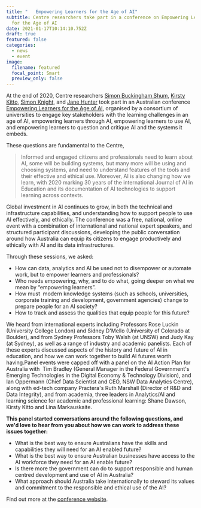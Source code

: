 ```yaml
---
title: "   Empowering Learners for the Age of AI"
subtitle: Centre researchers take part in a conference on Empowering Learners
  for the Age of AI
date: 2021-01-17T10:14:10.752Z
draft: true
featured: false
categories:
  - news
  - event
image:
  filename: featured
  focal_point: Smart
  preview_only: false
---
```

At the end of 2020, Centre researchers [Simon Buckingham Shum](https://www.uts.edu.au/staff/simon.buckinghamshum), [Kirsty Kitto](https://www.uts.edu.au/staff/kirsty.kitto), [Simon Knight](https://www.uts.edu.au/staff/simon.knight), and [Jane Hunter](https://www.uts.edu.au/staff/jane.hunter) took part in an Australian conference [Empowering Learners for the Age of AI](https://www.empoweringlearners.ai/), organised by a consortium of universities to engage key stakeholders with the learning challenges in an age of AI, empowering learners through AI, empowering learners to use AI, and empowering learners to question and critique AI and the systems it embeds.

These questions are fundamental to the Centre,

> Informed and engaged citizens and professionals need to learn about AI, some will be building systems, but many more will be using and choosing systems, and need to understand features of the tools and their effective and ethical use. Moreover, AI is also changing how we learn, with 2020 marking 30 years of the international Journal of AI in Education and its documentation of AI technologies to support learning across contexts.

Global investment in AI continues to grow, in both the technical and infrastructure capabilities, and understanding how to support people to use AI effectively, and ethically. The conference was a free, national, online event with a combination of international and national expert speakers, and structured participant discussions, developing the public conversation around how Australia can equip its citizens to engage productively and ethically with AI and its data infrastructures.

Through these sessions, we asked:

* How can data, analytics and AI be used not to disempower or automate work, but to empower learners and professionals?
* Who needs empowering, why, and to do what, going deeper on what we mean by “empowering learners”.
* How must  modern knowledge systems (such as schools, universities, corporate training and development, government agencies) change to prepare people for an AI society?
* How to track and assess the qualities that equip people for this future?

We heard from international experts including Professors Rose Luckin (University College London) and Sidney D'Mello (University of Colorado at Boulder), and from Sydney Professors Toby Walsh (at UNSW) and Judy Kay (at Sydney), as well as a range of industry and academic panelists. Each of these experts discussed aspects of the history and future of AI in education, and how we can work together to build AI futures worth having.Panel events were capped off with a panel on the AI Action Plan for Australia with  Tim Bradley (General Manager in the Federal Government's Emerging Technologies in the Digital Economy & Technology Division), and Ian Oppermann (Chief Data Scientist and CEO, NSW Data Analytics Centre), along with ed-tech company Practera's Ruth Marshall (Director of R&D and Data Integrity), and from academia, three leaders in Analytics/AI and learning science for academic and professional learning: Shane Dawson, Kirsty Kitto and Lina Markauskaite.

**__This panel started conversations around the following questions, and we'd love to hear from you about how we can work to address these issues together:__**

* What is the best way to ensure Australians have the skills and capabilities they will need for an AI enabled future?
* What is the best way to ensure Australian businesses have access to the AI workforce they need for an AI enable future?
* Is there more the government can do to support responsible and human centred development and use of AI in Australia?
* What approach should Australia take internationally to steward its values and commitment to the responsible and ethical use of the AI?

Find out more at the [conference website](https://www.empoweringlearners.ai/).